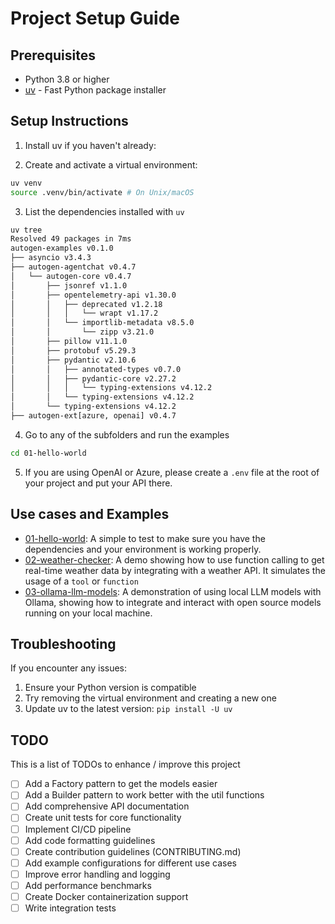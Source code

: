 # Project Setup Guide

## Prerequisites

- Python 3.8 or higher
- [uv](https://github.com/astral-sh/uv) - Fast Python package installer

## Setup Instructions

1. Install uv if you haven't already:

2. Create and activate a virtual environment:

```bash
uv venv
source .venv/bin/activate # On Unix/macOS
```

3. List the dependencies installed with `uv`

```bash
uv tree
Resolved 49 packages in 7ms
autogen-examples v0.1.0
├── asyncio v3.4.3
├── autogen-agentchat v0.4.7
│   └── autogen-core v0.4.7
│       ├── jsonref v1.1.0
│       ├── opentelemetry-api v1.30.0
│       │   ├── deprecated v1.2.18
│       │   │   └── wrapt v1.17.2
│       │   └── importlib-metadata v8.5.0
│       │       └── zipp v3.21.0
│       ├── pillow v11.1.0
│       ├── protobuf v5.29.3
│       ├── pydantic v2.10.6
│       │   ├── annotated-types v0.7.0
│       │   ├── pydantic-core v2.27.2
│       │   │   └── typing-extensions v4.12.2
│       │   └── typing-extensions v4.12.2
│       └── typing-extensions v4.12.2
├── autogen-ext[azure, openai] v0.4.7
```

4. Go to any of the subfolders and run the examples

```bash
cd 01-hello-world
```

5. If you are using OpenAI or Azure, please create a `.env` file at the root of your project and put your API there.

## Use cases and Examples

- [01-hello-world](/01-hello-world/): A simple to test to make sure you have the dependencies and your environment is working properly.
- [02-weather-checker](/02-weather-checker/): A demo showing how to use function calling to get real-time weather data by integrating with a weather API. It simulates the usage of a `tool` or `function`
- [03-ollama-llm-models](/03-ollama-llm-models/): A demonstration of using local LLM models with Ollama, showing how to integrate and interact with open source models running on your local machine.

## Troubleshooting

If you encounter any issues:

1. Ensure your Python version is compatible
2. Try removing the virtual environment and creating a new one
3. Update uv to the latest version: `pip install -U uv`

## TODO

This is a list of TODOs to enhance / improve this project

- [ ] Add a Factory pattern to get the models easier
- [ ] Add a Builder pattern to work better with the util functions
- [ ] Add comprehensive API documentation
- [ ] Create unit tests for core functionality
- [ ] Implement CI/CD pipeline
- [ ] Add code formatting guidelines
- [ ] Create contribution guidelines (CONTRIBUTING.md)
- [ ] Add example configurations for different use cases
- [ ] Improve error handling and logging
- [ ] Add performance benchmarks
- [ ] Create Docker containerization support
- [ ] Write integration tests
